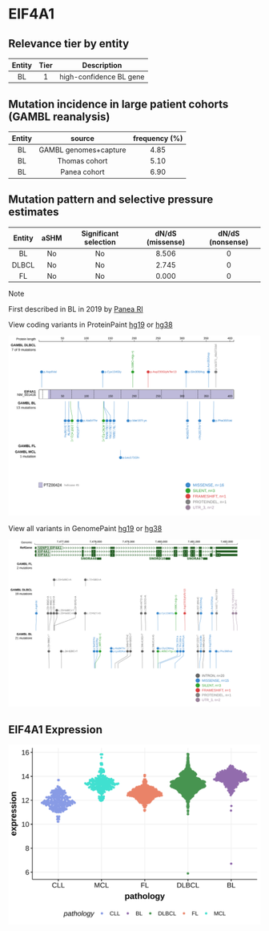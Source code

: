 # EIF4A1

## Relevance tier by entity

|Entity|Tier|Description            |
|:------:|:----:|-----------------------|
|BL    |1   |high-confidence BL gene|

## Mutation incidence in large patient cohorts (GAMBL reanalysis)

|Entity|source               |frequency (%)|
|:------:|:---------------------:|:-------------:|
|BL    |GAMBL genomes+capture|4.85         |
|BL    |Thomas cohort        |5.10         |
|BL    |Panea cohort         |6.90         |

## Mutation pattern and selective pressure estimates

|Entity|aSHM|Significant selection|dN/dS (missense)|dN/dS (nonsense)|
|:------:|:----:|:---------------------:|:----------------:|:----------------:|
|BL    |No  |No                   |8.506           |0               |
|DLBCL |No  |No                   |2.745           |0               |
|FL    |No  |No                   |0.000           |0               |


> [!NOTE]
> First described in BL in 2019 by [Panea RI](https://pubmed.ncbi.nlm.nih.gov/31558468)


View coding variants in ProteinPaint [hg19](https://morinlab.github.io/LLMPP/GAMBL/EIF4A1_protein.html)  or [hg38](https://morinlab.github.io/LLMPP/GAMBL/EIF4A1_protein_hg38.html)

![image](images/proteinpaint/EIF4A1_NM_001416.svg)

View all variants in GenomePaint [hg19](https://morinlab.github.io/LLMPP/GAMBL/EIF4A1.html)  or [hg38](https://morinlab.github.io/LLMPP/GAMBL/EIF4A1_hg38.html)

![image](images/proteinpaint/EIF4A1.svg)
## EIF4A1 Expression
![image](images/gene_expression/EIF4A1_by_pathology.svg)
